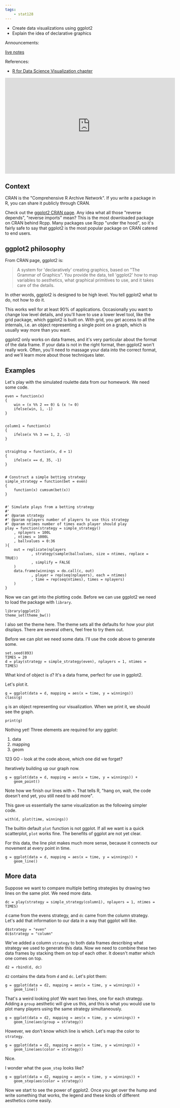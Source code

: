```yaml
---
tags:
    - stat128
---
```


- Create data visualizations using ggplot2
- Explain the idea of declarative graphics

Announcements:

[live notes](https://github.com/clarkfitzg/stat128/blob/master/2020-10-02.Rmd)

References:

- [R for Data Science Visualization chapter](https://r4ds.had.co.nz/data-visualisation.html)

<iframe width="560" height="315" src="https://www.youtube.com/embed/uiTc55clwuA" frameborder="0" allow="accelerometer; autoplay; clipboard-write; encrypted-media; gyroscope; picture-in-picture" allowfullscreen></iframe>


## Context

CRAN is the "Comprehensive R Archive Network".
If you write a package in R, you can share it publicly through CRAN.

Check out the [ggplot2 CRAN page](https://cran.r-project.org/package=ggplot2).
Any idea what all those "reverse depends", "reverse imports" mean?
This is the most downloaded package on CRAN behind Rcpp.
Many packages use Rcpp "under the hood", so it's fairly safe to say that ggplot2 is the most popular package on CRAN catered to end users.


## ggplot2 philosophy

From CRAN page, ggplot2 is:

> A system for 'declaratively' creating graphics, based on "The Grammar of Graphics".
> You provide the data, tell 'ggplot2' how to map variables to aesthetics, what graphical primitives to use, and it takes care of the details.

In other words, ggplot2 is designed to be high level.
You tell ggplot2 what to do, not how to do it.

This works well for at least 90% of applications.
Occasionally you want to change low level details, and you'll have to use a lower level tool, like the grid package, which ggplot2 is built on.
With grid, you get access to all the internals, i.e. an object representing a single point on a graph, which is usually way more than you want.

ggplot2 only works on data frames, and it's very particular about the format of the data frame.
If your data is not in the right format, then ggplot2 won't really work.
Often, you'll need to massage your data into the correct format, and we'll learn more about those techniques later.


## Examples

Let's play with the simulated roulette data from our homework.
We need some code.

```{r}
even = function(x)
{
    win = (x %% 2 == 0) & (x != 0)
    ifelse(win, 1, -1)
}


column1 = function(x)
{
    ifelse(x %% 3 == 1, 2, -1)
}


straightup = function(x, d = 1)
{
    ifelse(x == d, 35, -1)
}


# Construct a simple betting strategy
simple_strategy = function(bet = even)
{
    function(x) cumsum(bet(x))
}


#' Simulate plays from a betting strategy
#'
#' @param strategy
#' @param nplayers number of players to use this strategy
#' @param ntimes number of times each player should play
play = function(strategy = simple_strategy()
    , nplayers = 100L
    , ntimes = 1000L
    , ballvalues = 0:36
){
    out = replicate(nplayers
            , strategy(sample(ballvalues, size = ntimes, replace = TRUE))
            , simplify = FALSE
    )
    data.frame(winnings = do.call(c, out)
            , player = rep(seq(nplayers), each = ntimes)
            , time = rep(seq(ntimes), times = nplayers)
    )
}
```

Now we can get into the plotting code.
Before we can use ggplot2 we need to load the package with `library`.

```{r}
library(ggplot2)
theme_set(theme_bw())
```

I also set the theme here.
The theme sets all the defaults for how your plot displays.
There are several others, feel free to try them out.

Before we can plot we need some data.
I'll use the code above to generate some.


```{r}
set.seed(893)
TIMES = 20
d = play(strategy = simple_strategy(even), nplayers = 1, ntimes = TIMES)
```

What kind of object is `d`?
It's a data frame, perfect for use in ggplot2.

Let's plot it.

```{r}
g = ggplot(data = d, mapping = aes(x = time, y = winnings))
class(g)
```

`g` is an object representing our visualization.
When we print it, we should see the graph.

```{r}
print(g)
```

Nothing yet!
Three elements are required for any ggplot:

1. data
2. mapping
3. geom

123 GO - look at the code above, which one did we forget?

Iteratively building up our graph now.

```{r}
g = ggplot(data = d, mapping = aes(x = time, y = winnings)) +
    geom_point()
```

Note how we finish our lines with `+`.
That tells R, "hang on, wait, the code doesn't end yet, you still need to add more".

This gave us essentially the same visualization as the following simpler code.

```{r}
with(d, plot(time, winnings))
```

The builtin default `plot` function is not ggplot.
If all we want is a quick scatterplot, `plot` works fine.
The benefits of ggplot are not yet clear.

For this data, the line plot makes much more sense, because it connects our movement at every point in time.

```{r}
g = ggplot(data = d, mapping = aes(x = time, y = winnings)) +
    geom_line()
```

## More data

Suppose we want to compare multiple betting strategies by drawing two lines on the same plot.
We need more data.

```{r}
dc = play(strategy = simple_strategy(column1), nplayers = 1, ntimes = TIMES)
```

`d` came from the evens strategy, and `dc` came from the column strategy.
Let's add that information to our data in a way that ggplot will like.

```{r}
d$strategy = "even"
dc$strategy = "column"
```

We've added a column `strategy` to both data frames describing what strategy we used to generate this data.
Now we need to combine these two data frames by stacking them on top of each other.
It doesn't matter which one comes on top.

```{r}
d2 = rbind(d, dc)
```

`d2` contains the data from `d` and `dc`.
Let's plot them:

```{r}
g = ggplot(data = d2, mapping = aes(x = time, y = winnings)) +
    geom_line()
```

That's a weird looking plot!
We want two lines, one for each strategy.
Adding a `group` aesthetic will give us this, and this is what you would use to plot many players using the same strategy simultaneously.

```{r}
g = ggplot(data = d2, mapping = aes(x = time, y = winnings)) +
    geom_line(aes(group = strategy))
```

However, we don't know which line is which.
Let's map the color to `strategy`.

```{r}
g = ggplot(data = d2, mapping = aes(x = time, y = winnings)) +
    geom_line(aes(color = strategy))
```

Nice.

I wonder what the `geom_step` looks like?

```{r}
g = ggplot(data = d2, mapping = aes(x = time, y = winnings)) +
    geom_step(aes(color = strategy))
```

Now we start to see the power of ggplot2.
Once you get over the hump and write something that works, the legend and these kinds of different aesthetics come easily.
